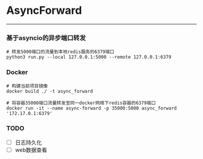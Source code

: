 # AsyncForward
****
### 基于asyncio的异步端口转发

```shell
# 转发5000端口的流量到本地redis服务的6379端口
python3 run.py --local 127.0.0.1:5000 --remote 127.0.0.1:6379
```

### Docker
```shell
# 构建当前项目镜像
docker build ./ -t async_forward

# 将容器35000端口流量转发至同一docker网络下redis容器的6379端口
docker run -it --name async-forward -p 35000:5000 async_forward '172.17.0.1:6379'
```

### TODO
- [ ] 日志持久化
- [ ] web数据查看